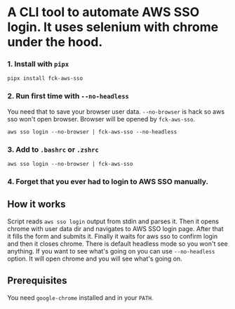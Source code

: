 # A CLI tool to automate AWS SSO login. It uses selenium with chrome under the hood.

### 1. Install with `pipx`

```
pipx install fck-aws-sso
```

### 2. Run first time with `--no-headless`

You need that to save your browser user data. `--no-browser` is hack so aws sso won't open browser. Browser will be opened by `fck-aws-sso`.

```
aws sso login --no-browser | fck-aws-sso --no-headless
```

### 3. Add to `.bashrc` or `.zshrc`

```
aws sso login --no-browser | fck-aws-sso
```

### 4. Forget that you ever had to login to AWS SSO manually.

## How it works

Script reads `aws sso login` output from stdin and parses it. Then it opens chrome with user data dir and navigates to AWS SSO login page. After that it fills the form and submits it. Finally it waits for aws sso to confirm login and then it closes chrome. There is default headless mode so you won't see anything. If you want to see what's going on you can use `--no-headless` option. It will open chrome and you will see what's going on.

## Prerequisites

You need `google-chrome` installed and in your `PATH`.
